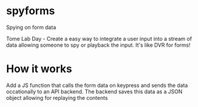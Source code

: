# spyforms
Spying on form data

Tome Lab Day - Create a easy way to integrate a user input into a stream of data allowing someone to spy or playback the input. It's like DVR for forms!


# How it works
Add a JS function that calls the form data on keypress and sends the data occationally to an API backend. The backend saves this data as a JSON object allowing for replaying the contents

